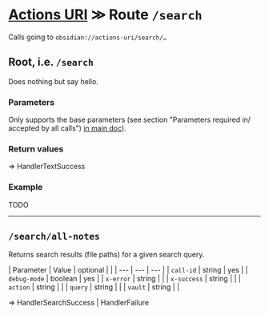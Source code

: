 # [Actions URI](index.md) ≫ Route `/search`
Calls going to `obsidian://actions-uri/search/…`


## Root, i.e. `/search`

Does nothing but say hello.

### Parameters
Only supports the base parameters (see section "Parameters required in/ accepted by all calls") [in main doc](index.md#parameters-required-in-accepted-by-all-calls)).

### Return values
=> HandlerTextSuccess

### Example
TODO

---

## `/search/all-notes`
Returns search results (file paths) for a given search query.

| Parameter | Value | optional | |
| --- | --- | --- |
| `call-id` | string | yes |
| `debug-mode` | boolean | yes |
| `x-error` | string |  |
| `x-success` | string |  |
| `action` | string |  |
| `query` | string |  |
| `vault` | string |  |

=> HandlerSearchSuccess | HandlerFailure
